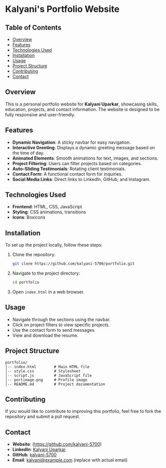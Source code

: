 # Kalyani's Portfolio Website

## Table of Contents
- [Overview](#overview)
- [Features](#features)
- [Technologies Used](#technologies-used)
- [Installation](#installation)
- [Usage](#usage)
- [Project Structure](#project-structure)
- [Contributing](#contributing)
- [Contact](#contact)

## Overview
This is a personal portfolio website for **Kalyani Uparkar**, showcasing skills, education, projects, and contact information. The website is designed to be fully responsive and user-friendly.

## Features
- **Dynamic Navigation**: A sticky navbar for easy navigation.
- **Interactive Greeting**: Displays a dynamic greeting message based on the time of day.
- **Animated Elements**: Smooth animations for text, images, and sections.
- **Project Filtering**: Users can filter projects based on categories.
- **Auto-Sliding Testimonials**: Rotating client testimonials.
- **Contact Form**: A functional contact form for inquiries.
- **Social Media Links**: Direct links to LinkedIn, GitHub, and Instagram.

## Technologies Used
- **Frontend**: HTML, CSS, JavaScript
- **Styling**: CSS animations, transitions
- **Icons**: Boxicons

## Installation
To set up the project locally, follow these steps:
1. Clone the repository:
   ```sh
   git clone https://github.com/kalyani-5700/portfolio.git
   ```
2. Navigate to the project directory:
   ```sh
   cd portfolio
   ```
3. Open `index.html` in a web browser.

## Usage
- Navigate through the sections using the navbar.
- Click on project filters to view specific projects.
- Use the contact form to send messages.
- View and download the resume.

## Project Structure
```
portfolio/
│-- index.html        # Main HTML file
│-- style.css         # Stylesheet
│-- script.js         # JavaScript file
│-- portimage.png     # Profile image
│-- README.md         # Project documentation
```

## Contributing
If you would like to contribute to improving this portfolio, feel free to fork the repository and submit a pull request.

## Contact
- **Website**: (https://github.com/kalyani-5700)
- **LinkedIn**: [Kalyani Uparkar](https://www.linkedin.com/in/kalyani-uparkar-a02bb1281)
- **GitHub**: [kalyani-5700](https://github.com/kalyani-5700)
- **Email**: kalyani@example.com (replace with actual email)
